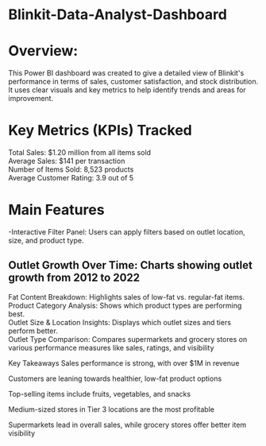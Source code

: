 # Blinkit-Data-Analyst-Dashboard

# Overview:
This Power BI dashboard was created to give a detailed view of Blinkit's performance in terms of sales, customer satisfaction, and stock distribution. It uses clear visuals and key metrics to help identify trends and areas for improvement.

# Key Metrics (KPIs) Tracked
Total Sales: $1.20 million from all items sold  
Average Sales: $141 per transaction  
Number of Items Sold: 8,523 products  
Average Customer Rating: 3.9 out of 5  

# Main Features
-Interactive Filter Panel: Users can apply filters based on outlet location, size, and product type.  
## Outlet Growth Over Time: Charts showing outlet growth from 2012 to 2022  
Fat Content Breakdown: Highlights sales of low-fat vs. regular-fat items.      
Product Category Analysis: Shows which product types are performing best.  
Outlet Size & Location Insights: Displays which outlet sizes and tiers perform better.  
Outlet Type Comparison: Compares supermarkets and grocery stores on various performance measures like sales, ratings, and visibility  

Key Takeaways
Sales performance is strong, with over $1M in revenue

Customers are leaning towards healthier, low-fat product options

Top-selling items include fruits, vegetables, and snacks

Medium-sized stores in Tier 3 locations are the most profitable

Supermarkets lead in overall sales, while grocery stores offer better item visibility
